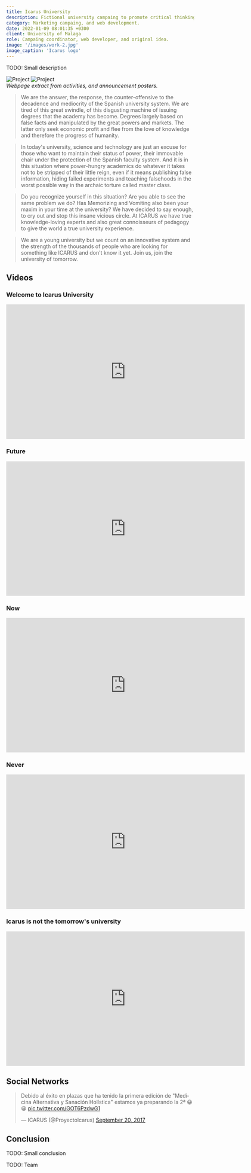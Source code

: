 ```yaml
---
title: Icarus University
description: Fictional university campaing to promote critical thinking.
category: Marketing campaing, and web development.
date: 2022-01-09 08:01:35 +0300
client: University of Malaga
role: Campaing coordinator, web developer, and original idea.
image: '/images/work-2.jpg'
image_caption: 'Icarus logo'
---
```


TODO: Small description

<div class="gallery-box">
  <div class="gallery">
    <img src="/images/work-2-1.jpg" loading="lazy" alt="Project">
    <img src="/images/work-2-2.jpg" loading="lazy" alt="Project">
  </div>
  <em>Webpage extract from activities, and announcement posters.</em>
</div>

> We are the answer, the response, the counter-offensive to the decadence and mediocrity of the Spanish university system. We are tired of this great swindle, of this disgusting machine of issuing degrees that the academy has become. Degrees largely based on false facts and manipulated by the great powers and markets. The latter only seek economic profit and flee from the love of knowledge and therefore the progress of humanity.

> In today's university, science and technology are just an excuse for those who want to maintain their status of power, their immovable chair under the protection of the Spanish faculty system. And it is in this situation where power-hungry academics do whatever it takes not to be stripped of their little reign, even if it means publishing false information, hiding failed experiments and teaching falsehoods in the worst possible way in the archaic torture called master class.

> Do you recognize yourself in this situation? Are you able to see the same problem we do? Has Memorizing and Vomiting also been your maxim in your time at the university? We have decided to say enough, to cry out and stop this insane vicious circle. At ICARUS we have true knowledge-loving experts and also great connoisseurs of pedagogy to give the world a true university experience.

> We are a young university but we count on an innovative system and the strength of the thousands of people who are looking for something like ICARUS and don't know it yet. Join us, join the university of tomorrow.

## Videos

### Welcome to Icarus University
<p><iframe src="https://player.vimeo.com/video/235328433?h=1966f51abd" loading="lazy" width="640" height="360" frameborder="0" allowfullscreen></iframe></p>

### Future
<p><iframe src="https://player.vimeo.com/video/235742861?h=36faa9f53b" loading="lazy" width="640" height="360" frameborder="0" allowfullscreen></iframe></p>

### Now
<p><iframe src="https://player.vimeo.com/video/236407317?h=9f8fa147ad" loading="lazy" width="640" height="360" frameborder="0" allowfullscreen></iframe></p>

### Never
<p><iframe src="https://player.vimeo.com/video/236571172?h=a5a756f3e1" loading="lazy" width="640" height="360" frameborder="0" allowfullscreen></iframe></p>

### Icarus is not the tomorrow's university
<p><iframe src="https://player.vimeo.com/video/237553324?h=0ba59cd0d0" loading="lazy" width="640" height="360" frameborder="0" allowfullscreen></iframe></p>

## Social Networks

<blockquote class="twitter-tweet"><p lang="es" dir="ltr">Debido al éxito en plazas que ha tenido la primera edición de &quot;Medicina Alternativa y Sanación Holística&quot; estamos ya preparando la 2ª 😀😀 <a href="https://t.co/GOT6PzdwG1">pic.twitter.com/GOT6PzdwG1</a></p>&mdash; ICARUS (@ProyectoIcarus) <a href="https://twitter.com/ProyectoIcarus/status/910461587609309184?ref_src=twsrc%5Etfw">September 20, 2017</a></blockquote> <script async src="https://platform.twitter.com/widgets.js" charset="utf-8"></script>

## Conclusion
TODO: Small conclusion

TODO: Team